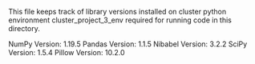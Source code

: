 This file keeps track of library versions installed on cluster python environment cluster_project_3_env required for running code in this directory. 

NumPy Version: 1.19.5
Pandas Version: 1.1.5
Nibabel Version: 3.2.2
SciPy Version: 1.5.4
Pillow Version: 10.2.0
